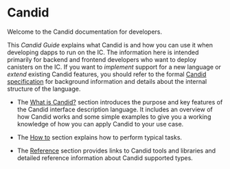 # Candid

Welcome to the Candid documentation for developers.

This *Candid Guide* explains what Candid is and how you can use it when developing dapps to run on the IC. The information here is intended primarily for backend and frontend developers who want to deploy canisters on the IC. If you want to *implement* support for a new language or *extend* existing Candid features, you should refer to the formal [Candid specification](https://github.com/dfinity/candid/blob/master/spec/Candid.md) for background information and details about the internal structure of the language.

-   The [What is Candid?](candid-concepts.md) section introduces the purpose and key features of the Candid interface description language. It includes an overview of how Candid works and some simple examples to give you a working knowledge of how you can apply Candid to your use case.

-   The [How to](candid-howto.md) section explains how to perform typical tasks.

-   The [Reference](../../../../references/candid-ref) section provides links to Candid tools and libraries and detailed reference information about Candid supported types.
